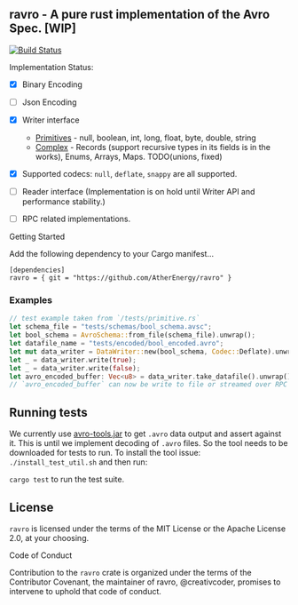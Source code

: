 
## ravro - A pure rust implementation of the Avro Spec. [WIP]

[![Build Status](https://travis-ci.org/Ather-Energy/ravro.svg?branch=master)](https://travis-ci.org/Ather-Energy/ravro)

Implementation Status:

- [X] Binary Encoding
- [ ] Json Encoding
- [X] Writer interface 
    * [Primitives](https://avro.apache.org/docs/1.8.1/spec.html#schema_primitive) - null, boolean, int, long, float, byte, double, string
    * [Complex](https://avro.apache.org/docs/1.8.1/spec.html#schema_complex) - Records (support recursive types in its fields is in the works), Enums, Arrays, Maps. TODO(unions, fixed)

- [X] Supported codecs: `null`, `deflate`, `snappy` are all supported.
- [ ] Reader interface (Implementation is on hold until Writer API and performance stability.)
- [ ] RPC related implementations.


Getting Started

Add the following dependency to your Cargo manifest...

```
[dependencies]
ravro = { git = "https://github.com/AtherEnergy/ravro" }
```

### Examples

```rust
// test example taken from `/tests/primitive.rs`
let schema_file = "tests/schemas/bool_schema.avsc";
let bool_schema = AvroSchema::from_file(schema_file).unwrap();
let datafile_name = "tests/encoded/bool_encoded.avro";
let mut data_writer = DataWriter::new(bool_schema, Codec::Deflate).unwrap();
let _ = data_writer.write(true);
let _ = data_writer.write(false);
let avro_encoded_buffer: Vec<u8> = data_writer.take_datafile().unwrap();
// `avro_encoded_buffer` can now be write to file or streamed over RPC

```

## Running tests

We currently use [avro-tools.jar](https://mvnrepository.com/artifact/org.apache.avro/avro-tools/1.8.2) to get `.avro` data
output and assert against it. This is until we implement decoding of `.avro` files.
So the tool needs to be downloaded for tests to run.
To install the tool issue: `./install_test_util.sh` and then run:

`cargo test` to run the test suite.

## License

`ravro` is licensed under the terms of the MIT License or the Apache License 2.0, at your choosing.

Code of Conduct

Contribution to the `ravro` crate is organized under the terms of the Contributor Covenant, the maintainer of ravro, @creativcoder, promises to intervene to uphold that code of conduct.